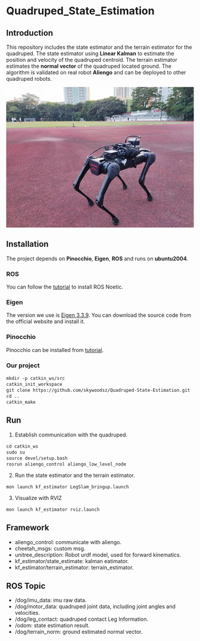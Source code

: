 # Quadruped_State_Estimation

## Introduction

This repository includes the state estimator and the terrain estimator for the quadruped. The state estimator using **Linear Kalman** to estimate the position and velocity of the quadruped centroid. The terrain estimator estimates the **normal vector** of the  quadruped located ground. The algorithm is validated on real robot **Aliengo** and can be deployed to other quadruped robots.

<img src="./doc/system.jpg" alt="system" style="zoom: 80%;" />

## Installation

The project depends on **Pinocchio**, **Eigen**, **ROS** and runs on **ubuntu2004**.

### ROS

You can follow the [tutorial](http://wiki.ros.org/noetic/Installation/Ubuntu) to install ROS Noetic.

### Eigen

The version we use is [Eigen 3.3.9](https://eigen.tuxfamily.org/index.php?title=Main_Page). You can download the source code from the official website and install it.

### Pinocchio

Pinocchio can be installed from [tutorial](https://github.com/stack-of-tasks/pinocchio).

### Our project

```
mkdir -p catkin_ws/src
catkin_init_workspace
git clone https://github.com/skywoodsz/Quadruped-State-Estimation.git
cd ..
catkin_make
```



## Run

1. Establish communication with the quadruped.

```
cd catkin_ws
sudo su
source devel/setup.bash
rosrun aliengo_control aliengo_low_level_node
```

2. Run the state estimator and the terrain estimator.

```
mon launch kf_estimator LegSlam_bringup.launch 
```

3. Visualize with RVIZ

```
mon launch kf_estimator rviz.launch
```



## Framework

- aliengo_control:  communicate with aliengo.
- cheetah_msgs: custom msg.
- unitree_description: Robot urdf model, used for forward kinematics.
- kf_estimator/state_estimate: kalman eatimator.
- kf_estimator/terrain_estimator: terrain_estimator.

## ROS Topic

- /dog/imu_data: imu raw data.
- /dog/motor_data: quadruped joint data, including joint angles and velocities.
- /dog/leg_contact: quadruped contact Leg Information.
- /odom: state estimation result.
- /dog/terrain_norm: ground estimated normal vector.











